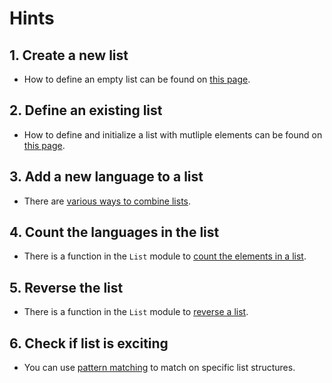 # Hints

## 1. Create a new list

- How to define an empty list can be found on [this page][create-and-initialize].

## 2. Define an existing list

- How to define and initialize a list with mutliple elements can be found on [this page][create-and-initialize].

## 3. Add a new language to a list

- There are [various ways to combine lists](combine).

## 4. Count the languages in the list

- There is a function in the `List` module to [count the elements in a list][length].

## 5. Reverse the list

- There is a function in the `List` module to [reverse a list][reverse].

## 6. Check if list is exciting

- You can use [pattern matching][list-destructuring] to match on specific list structures.

[create-and-initialize]: https://elmprogramming.com/list.html#creating-a-list
[combine]: https://elmprogramming.com/list.html#combining-lists
[length]: https://package.elm-lang.org/packages/elm/core/latest/List#length
[reverse]: https://package.elm-lang.org/packages/elm/core/latest/List#reverse
[list-destructuring]: https://www.bekk.christmas/post/2020/8/peeking-inside-lists